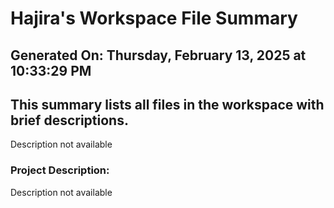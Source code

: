 # Hajira's Workspace File Summary
## Generated On: Thursday, February 13, 2025 at 10:33:29 PM
This summary lists all files in the workspace with brief descriptions.
---
Description not available 
### Project Description:
 Description not available
